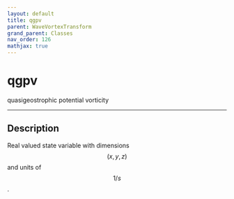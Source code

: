 ```yaml
---
layout: default
title: qgpv
parent: WaveVortexTransform
grand_parent: Classes
nav_order: 126
mathjax: true
---
```


#  qgpv

quasigeostrophic potential vorticity


---

## Description
Real valued state variable with dimensions $$(x,y,z)$$ and units of $$1/s$$.

